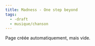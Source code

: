 ```yaml
---
title: Madness - One step beyond
tags:
  - -draft
  - musique/chanson
---
```


Page créée automatiquement, mais vide.
